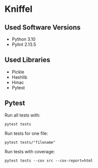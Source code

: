 # Kniffel

## Used Software Versions
- Python 3.10
- Pylint 2.13.5

## Used Libraries
- Pickle
- Hashlib
- Hmac
- Pytest

## Pytest
Run all tests with:
```shell
pytest tests
```

Run tests for one file:
```shell
pytest tests/"filename"
```

Run tests with coverage:
```shell
pytest tests --cov src --cov-report=html
```

